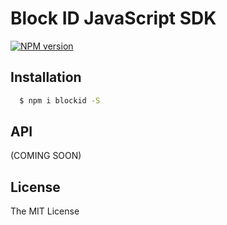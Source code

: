 # Block ID JavaScript SDK

[![NPM version][npm-image]][npm-url]

## Installation

```bash
  $ npm i blockid -S
```

## API

(COMING SOON)

## License

The MIT License

[npm-image]: https://badge.fury.io/js/blockid.svg
[npm-url]: https://npmjs.org/package/blockid


